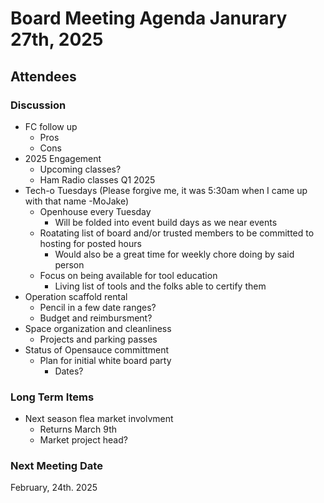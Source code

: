 
# Board Meeting Agenda Janurary 27th, 2025

## Attendees

### Discussion
- FC follow up
  - Pros
  - Cons
- 2025 Engagement
  - Upcoming classes?
  - Ham Radio classes Q1 2025
- Tech-o Tuesdays (Please forgive me, it was 5:30am when I came up with that name -MoJake)
  - Openhouse every Tuesday
    - Will be folded into event build days as we near events
  - Roatating list of board and/or trusted members to be committed to hosting for posted hours
    - Would also be a great time for weekly chore doing by said person
  - Focus on being available for tool education
    - Living list of tools and the folks able to certify them 
- Operation scaffold rental
  - Pencil in a few date ranges?
  - Budget and reimbursment?
- Space organization and cleanliness
  - Projects and parking passes 
- Status of Opensauce committment
    - Plan for initial white board party
      - Dates? 


### Long Term Items
- Next season flea market involvment
  - Returns March 9th
  - Market project head? 


### Next Meeting Date
February, 24th. 2025
